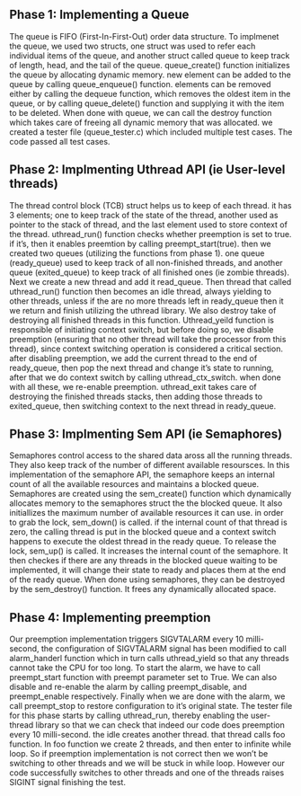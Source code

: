 ## Phase 1: Implementing a Queue
The queue is FIFO (First-In-First-Out) order data structure. To implmenet the queue, we used two structs, one struct was used to refer each individual items of the queue, and another struct called queue to keep track of length, head, and the tail of the queue. queue_create() function initializes the queue by allocating dynamic memory. new element can be added to the queue by calling queue_enqueue() function. elements can be removed either by calling the dequeue function, which removes the oldest item in the queue, or by calling queue_delete() function and supplying it with the item to be deleted. When done with queue, we can call the destroy function which takes care of freeing all dynamic memory that was allocated.
we created a tester file (queue_tester.c) which included multiple test cases. The code passed all test cases.


## Phase 2: Implmenting Uthread API (ie User-level threads)
The thread control block (TCB)  struct helps us to keep of each thread. it has 3 elements; one to keep track of the state of the thread, another used as pointer to the stack of thread, and the last element used to store context of the thread. uthread_run() function checks whether preemption is set to true. if it’s, then it enables preemtion by calling preempt_start(true). then we created two queues (utilizing the functions from phase 1). one queue (ready_queue) used to keep track of all non-finished threads, and another queue (exited_queue) to keep track of all finished ones (ie zombie threads). Next we create a new thread and add it read_queue. Then thread that called uthread_run() function then becomes an idle thread, always yielding to other threads, unless if the are no more threads left in ready_queue then it we return and finish utilizing the uthread library. We also destroy take of destroying all finished threads in this function. Uthread_yeild function is responsible of initiating context switch, but before doing so, we disable preemption (ensuring that no other thread will take the processor from this thread), since context switching operation is considered a critical section. after disabling preemption, we add the current thread to the end of ready_queue, then pop the next thread and change it’s state to running, after that we do context switch by calling uthread_ctx_switch. when done with all these, we re-enable preemption. uthread_exit takes care of destroying the finished threads stacks, then adding those threads to exited_queue, then switching context to the next thread in ready_queue.


## Phase 3: Implmenting Sem API (ie Semaphores)
Semaphores control access to the shared data aross all the running threads. They also keep track of the number of different available resoursces. In this implementation of the semaphore API, the semaphore keeps an internal count of all the available resources and maintains a blocked queue. Semaphores are created using the sem_create() function which dynamically allocates memory to the semaphores struct the the blocked queue. It also initiallizes the maximum number of available resources it can use. in order to grab the lock, sem_down() is called. if the internal count of that thread is zero, the calling thread is put in the blocked queue and a context switch happens to execute the oldest thread in the ready queue. To release the lock, sem_up() is called. It increases the internal count of the semaphore. It then checkes if there are any threads in the blocked queue waiting to be implemented, it will change their state to ready and places them at the end of the ready queue. When done using semaphores, they can be destroyed by the sem_destroy() function. It frees any dynamically allocated space. 


## Phase 4: Implementing preemption
Our preemption implementation triggers SIGVTALARM every 10 milli-second, the configuration of SIGVTALARM signal has been modified to call alarm_handerl function which in turn calls uthread_yield  so that any threads cannot take the CPU for too long. To start the alarm, we have to call preempt_start function with preempt parameter set to True. We can also disable and re-enable the alarm by calling preempt_disable, and preempt_enable respectively. Finally when we are done with the alarm, we call preempt_stop to restore configuration to it’s original state. The tester file for this phase starts by calling uthread_run, thereby enabling the user-thread library so that we can check that indeed our code does preemption every 10 milli-second. the idle creates another thread. that thread calls foo function. In foo function we create 2 threads, and then enter to infinite while loop. So if preemption implementation is not correct then we won’t be switching to  other threads and we will be stuck in while loop. However our code successfully switches to other threads and one of the threads raises SIGINT signal finishing the test.
